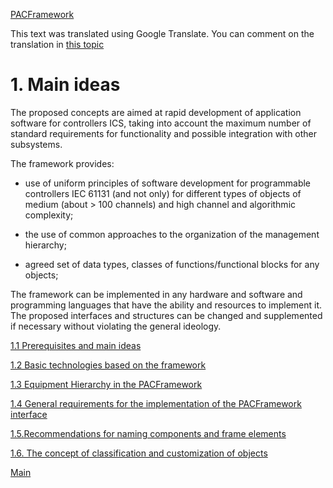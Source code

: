 [PACFramework](../README_EN.md)

This text was translated using Google Translate. You can comment on the translation in [this topic](https://github.com/pupenasan/PACFramework/issues/52)

# 1. Main ideas

The proposed concepts are aimed at rapid development of application software for controllers ICS, taking into account the maximum number of standard requirements for functionality and possible integration with other subsystems.

The framework provides:

- use of uniform principles of software development for programmable controllers IEC 61131 (and not only) for different types of objects of medium (about \> 100 channels) and high channel and algorithmic complexity;

- the use of common approaches to the organization of the management hierarchy;

- agreed set of data types, classes of functions/functional blocks for any objects;

The framework can be implemented in any hardware and software and programming languages that have the ability and resources to implement it. The proposed interfaces and structures can be changed and supplemented if necessary without violating the general ideology.

[1.1 Prerequisites and main ideas](1_1_requir_en.md)

[1.2 Basic technologies based on the framework](1_2_tech_en.md)

[1.3 Equipment Hierarchy in the PACFramework](1_3_equip_en.md)

[1.4 General requirements for the implementation of the PACFramework interface](1_4_if_en.md)

[1.5.Recommendations for naming components and frame elements](1_5_naming_en.md)

[1.6. The concept of classification and customization of objects](classes_en.md)



[Main](../README_EN.md)
